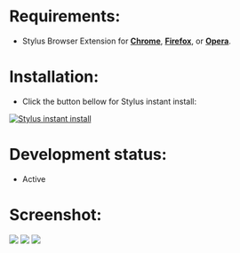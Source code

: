 # Requirements:
 - Stylus Browser Extension for [**Chrome**](https://chrome.google.com/webstore/detail/stylus/clngdbkpkpeebahjckkjfobafhncgmne), [**Firefox**](https://addons.mozilla.org/en-US/firefox/addon/styl-us/), or [**Opera**](https://addons.opera.com/en/extensions/details/stylus/).

# Installation:
 - Click the button bellow for Stylus instant install:

[![Stylus instant install](https://img.shields.io/badge/Instant%20install%20eve-scout-%20Minimalistic%20Dark-282828.svg?style=popout&logoColor=29FDFD&labelColor=606060&logo=Stylus)](https://raw.githubusercontent.com/MadameSolette/Stylus/master/eve-scout.com/eve-scout-minimalistic-dark.user.css)

# Development status:
 - Active

# Screenshot:
<image src="https://github.com/MadameSolette/Stylus/blob/master/eve-scout.com/images/listening.png">
<image src="https://github.com/MadameSolette/Stylus/blob/master/eve-scout.com/images/map.png">
<image src="https://github.com/MadameSolette/Stylus/blob/master/eve-scout.com/images/contribute.png">
